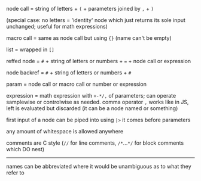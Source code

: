 node call = string of letters + `(` + parameters joined by `,` + `)`

(special case: no letters = 'identity' node which just returns its sole input unchanged; useful for math expressions)

macro call = same as node call but using `{}` (name can't be empty)

list = wrapped in `[]`

reffed node = `#` + string of letters or numbers + `=` + node call or expression

node backref = `#` + string of letters or numbers + `#`

param = node call or macro call or number or expression

expression = math expression with `+-*/,` of parameters; can operate samplewise or controlwise as needed. comma operator `,` works like in JS, left is evaluated but discarded (it can be a node named or something)

first input of a node can be piped into using `|>` it comes before parameters

any amount of whitespace is allowed anywhere

comments are C style (`//` for line comments, `/*`...`*/` for block comments which DO nest)

---

names can be abbreviated where it would be unambiguous as to what they refer to
